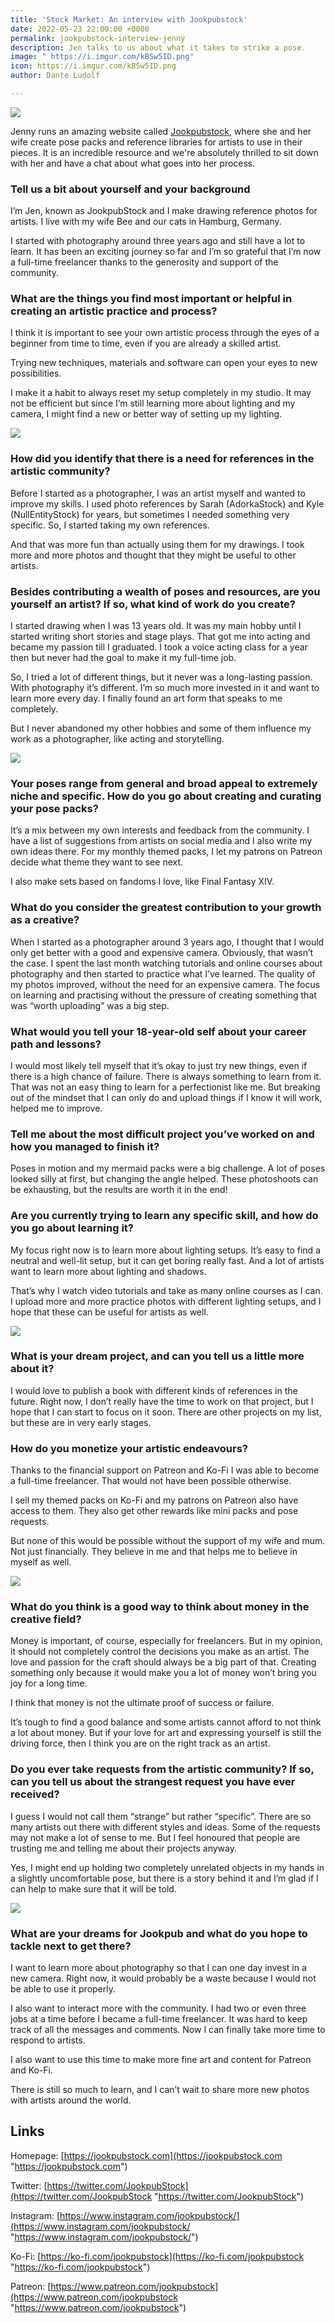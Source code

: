 ```yaml
---
title: 'Stock Market: An interview with Jookpubstock'
date: 2022-05-23 22:00:00 +0000
permalink: jookpubstock-interview-jenny
description: Jen talks to us about what it takes to strike a pose.
image: " https://i.imgur.com/kBSw5ID.png"
icon: https://i.imgur.com/kBSw5ID.png
author: Dante Ludolf

---
```

![](/uploads/fandom-example.jpg)

Jenny runs an amazing website called [Jookpubstock]( https://jookpubstock.com), where she and her wife create pose packs and reference libraries for artists to use in their pieces. It is an incredible resource and we're absolutely thrilled to sit down with her and have a chat about what goes into her process.

### Tell us a bit about yourself and your background

I’m Jen, known as JookpubStock and I make drawing reference photos for artists. I live with my wife Bee and our cats in Hamburg, Germany.

I started with photography around three years ago and still have a lot to learn. It has been an exciting journey so far and I’m so grateful that I’m now a full-time freelancer thanks to the generosity and support of the community.

### What are the things you find most important or helpful in creating an artistic practice and process?

I think it is important to see your own artistic process through the eyes of a beginner from time to time, even if you are already a skilled artist.

Trying new techniques, materials and software can open your eyes to new possibilities.

I make it a habit to always reset my setup completely in my studio. It may not be efficient but since I’m still learning more about lighting and my camera, I might find a new or better way of setting up my lighting.

![](/uploads/mermaid-pack-example.jpg)

### How did you identify that there is a need for references in the artistic community?

Before I started as a photographer, I was an artist myself and wanted to improve my skills. I used photo references by Sarah (AdorkaStock) and Kyle (NullEntityStock) for years, but sometimes I needed something very specific. So, I started taking my own references.

And that was more fun than actually using them for my drawings. I took more and more photos and thought that they might be useful to other artists.

### Besides contributing a wealth of poses and resources, are you yourself an artist? If so, what kind of work do you create?

I started drawing when I was 13 years old. It was my main hobby until I started writing short stories and stage plays. That got me into acting and became my passion till I graduated. I took a voice acting class for a year then but never had the goal to make it my full-time job.

So, I tried a lot of different things, but it never was a long-lasting passion. With photography it’s different. I’m so much more invested in it and want to learn more every day. I finally found an art form that speaks to me completely.

But I never abandoned my other hobbies and some of them influence my work as a photographer, like acting and storytelling.

![](/uploads/reference-example.jpg)

### Your poses range from general and broad appeal to extremely niche and specific. How do you go about creating and curating your pose packs?

It’s a mix between my own interests and feedback from the community. I have a list of suggestions from artists on social media and I also write my own ideas there. For my monthly themed packs, I let my patrons on Patreon decide what theme they want to see next.

I also make sets based on fandoms I love, like Final Fantasy XIV.

### What do you consider the greatest contribution to your growth as a creative?

When I started as a photographer around 3 years ago, I thought that I would only get better with a good and expensive camera. Obviously, that wasn’t the case. I spent the last month watching tutorials and online courses about photography and then started to practice what I’ve learned. The quality of my photos improved, without the need for an expensive camera. The focus on learning and practising without the pressure of creating something that was “worth uploading” was a big step.

### What would you tell your 18-year-old self about your career path and lessons?

I would most likely tell myself that it’s okay to just try new things, even if there is a high chance of failure. There is always something to learn from it. That was not an easy thing to learn for a perfectionist like me. But breaking out of the mindset that I can only do and upload things if I know it will work, helped me to improve.

### Tell me about the most difficult project you’ve worked on and how you managed to finish it?

Poses in motion and my mermaid packs were a big challenge. A lot of poses looked silly at first, but changing the angle helped. These photoshoots can be exhausting, but the results are worth it in the end!

### Are you currently trying to learn any specific skill, and how do you go about learning it?

My focus right now is to learn more about lighting setups. It’s easy to find a neutral and well-lit setup, but it can get boring really fast. And a lot of artists want to learn more about lighting and shadows.

That’s why I watch video tutorials and take as many online courses as I can. I upload more and more practice photos with different lighting setups, and I hope that these can be useful for artists as well.

![](/uploads/personal-photo.jpg)

### What is your dream project, and can you tell us a little more about it?

I would love to publish a book with different kinds of references in the future. Right now, I don’t really have the time to work on that project, but I hope that I can start to focus on it soon. There are other projects on my list, but these are in very early stages.

### How do you monetize your artistic endeavours?

Thanks to the financial support on Patreon and Ko-Fi I was able to become a full-time freelancer. That would not have been possible otherwise.

I sell my themed packs on Ko-Fi and my patrons on Patreon also have access to them. They also get other rewards like mini packs and pose requests.

But none of this would be possible without the support of my wife and mum. Not just financially. They believe in me and that helps me to believe in myself as well.

![](/uploads/pose-in-motion-example.jpg)

### What do you think is a good way to think about money in the creative field?

Money is important, of course, especially for freelancers. But in my opinion, it should not completely control the decisions you make as an artist. The love and passion for the craft should always be a big part of that. Creating something only because it would make you a lot of money won’t bring you joy for a long time.

I think that money is not the ultimate proof of success or failure.

It’s tough to find a good balance and some artists cannot afford to not think a lot about money. But if your love for art and expressing yourself is still the driving force, then I think you are on the right track as an artist.

### Do you ever take requests from the artistic community? If so, can you tell us about the strangest request you have ever received?

I guess I would not call them “strange” but rather “specific”. There are so many artists out there with different styles and ideas. Some of the requests may not make a lot of sense to me. But I feel honoured that people are trusting me and telling me about their projects anyway.

Yes, I might end up holding two completely unrelated objects in my hands in a slightly uncomfortable pose, but there is a story behind it and I’m glad if I can help to make sure that it will be told.

![](/uploads/fine-art-example.jpg)

### What are your dreams for Jookpub and what do you hope to tackle next to get there?

I want to learn more about photography so that I can one day invest in a new camera. Right now, it would probably be a waste because I would not be able to use it properly.

I also want to interact more with the community. I had two or even three jobs at a time before I became a full-time freelancer. It was hard to keep track of all the messages and comments. Now I can finally take more time to respond to artists.

I also want to use this time to make more fine art and content for Patreon and Ko-Fi.

There is still so much to learn, and I can’t wait to share more new photos with artists around the world.

## Links

Homepage: [https://jookpubstock.com](https://jookpubstock.com "https://jookpubstock.com")

Twitter: [https://twitter.com/JookpubStock](https://twitter.com/JookpubStock "https://twitter.com/JookpubStock")

Instagram: [https://www.instagram.com/jookpubstock/](https://www.instagram.com/jookpubstock/ "https://www.instagram.com/jookpubstock/")

Ko-Fi: [https://ko-fi.com/jookpubstock](https://ko-fi.com/jookpubstock "https://ko-fi.com/jookpubstock")

Patreon: [https://www.patreon.com/jookpubstock](https://www.patreon.com/jookpubstock "https://www.patreon.com/jookpubstock")